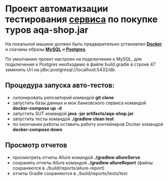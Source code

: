 # Проект автоматизации тестирования [сервиса] по покупке туров aqa-shop.jar
[сервиса]: https://github.com/netology-code/qa-diploma

На локальной машине должен быть предварительно установлен **[Docker](https://www.docker.com/)** 
и скачаны образы **[MySQL](https://hub.docker.com/_/mysql)** и **[Postgres](https://hub.docker.com/_/postgres)**.

По умолчанию проект настроен на подключение к MySQL, для подключения к Postgres необходимо в файле build.gradle 
в строке 47 заменить Url на jdbc:postgresql://localhost:5432/db.

## Процедура запуска авто-тестов:
* склонировать репозиторий командой **git clone**
* запустить базы данных и мок банковского сервиса командой **docker-compose up -d**
* запустить SUT командой **java -jar artifacts/aqa-shop.jar**
* запустить тесты командой **./gradlew clean test**
* по окончании работы оставить работу контейнеров Docker командой **docker-compose down**

## Просмотр отчетов
* просмотреть отчеты Allure командой **./gradlew allureServe**
* сохранить отчеты Allure командой **./gradlew allureReport** (файлы сохраняются в ./build/reports/allure-report)
* отчеты Gradle сохраняются в ./build/reports/tests/test 







